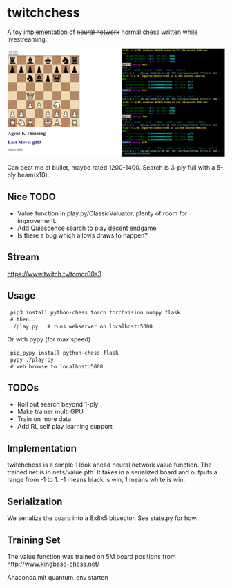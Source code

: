 # twitchchess

A toy implementation of ~~neural network~~ normal chess written while livestreaming.

<img width=600px src="https://raw.githubusercontent.com/geohot/twitchchess/master/screenshot.png" />

Can beat me at bullet, maybe rated 1200-1400. Search is 3-ply full with a 5-ply beam(x10).

Nice TODO
-----

* Value function in play.py/ClassicValuator, plenty of room for improvement.
* Add Quiescence search to play decent endgame 
* Is there a bug which allows draws to happen?

Stream
-----

https://www.twitch.tv/tomcr00s3

Usage
-----

```
 pip3 install python-chess torch torchvision numpy flask
 # then...
 ./play.py   # runs webserver on localhost:5000
```

Or with pypy (for max speed)
```
 pip_pypy install python-chess flask
 pypy ./play.py
 # web browse to localhost:5000
```

TODOs
-----

* Roll out search beyond 1-ply
* Make trainer multi GPU
* Train on more data
* Add RL self play learning support

Implementation
-----

twitchchess is a simple 1 look ahead neural network value function. The trained net is in nets/value.pth. It takes in a serialized board and outputs a range from -1 to 1. -1 means black is win, 1 means white is win.

Serialization
-----

We serialize the board into a 8x8x5 bitvector. See state.py for how.

Training Set
-----

The value function was trained on 5M board positions from http://www.kingbase-chess.net/


Anaconda mit quantum_env starten
